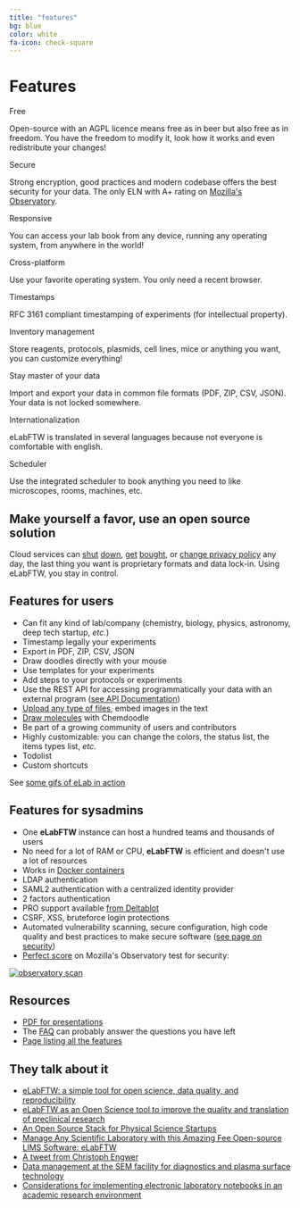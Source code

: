 ```yaml
---
title: "features"
bg: blue
color: white
fa-icon: check-square
---
```


# Features

<div class='row display-flex'>

<div class='col-xs-12 col-sm-4 col-md-4 col-lg-4'>
<div class='feature-icon'><i class='fas fa-check-circle fa-2x'></i></div>
<div class='feature-title'>Free</div>
<p class='feature-body'>Open-source with an AGPL licence means free as in beer but also free as in freedom. You have the freedom to modify it, look how it works and even redistribute your changes!</p>
</div>

<div class='col-xs-12 col-sm-4 col-md-4 col-lg-4'>
<div class='feature-icon'><i class='fas fa-lock fa-2x'></i></div>
<div class='feature-title'>Secure</div>
<p class='feature-body'>Strong encryption, good practices and modern codebase offers the best security for your data. The only ELN with A+ rating on <a href='https://observatory.mozilla.org/analyze/demo.elabftw.net'>Mozilla's Observatory</a>.</p>
</div>

<div class='col-xs-12 col-sm-4 col-md-4 col-lg-4'>
<div class='feature-icon'><i class='fas fa-mobile-alt fa-2x'></i> <i class='fas fa-tablet-alt fa-2x'></i> <i class='fas fa-tv fa-2x'></i>
</div>
<div class='feature-title'>Responsive</div>
<p class='feature-body'>You can access your lab book from any device, running any operating system, from anywhere in the world!</p>
</div>

<div class='col-xs-12 col-sm-4 col-md-4 col-lg-4'>
<div class='feature-icon'><i class='fab fa-windows fa-2x'></i> <i class='fab fa-apple fa-2x'></i> <i class='fab fa-linux fa-2x'></i></div>
<div class='feature-title'>Cross-platform</div>
<p class='feature-body'>Use your favorite operating system. You only need a recent browser.</p>
</div>

<div class='col-xs-12 col-sm-4 col-md-4 col-lg-4'>
<div class='feature-icon'><i class='fas fa-clock fa-2x'></i></div>
<div class='feature-title'>Timestamps</div>
<p class='feature-body'>RFC 3161 compliant timestamping of experiments (for intellectual property).</p>
</div>

<div class='col-xs-12 col-sm-4 col-md-4 col-lg-4'>
<div class='feature-icon'><i class='fas fa-database fa-2x'></i></div>
<div class='feature-title'>Inventory management</div>
<p class='feature-body'>Store reagents, protocols, plasmids, cell lines, mice or anything you want, you can customize everything!</p>
</div>

<div class='col-xs-12 col-sm-4 col-md-4 col-lg-4'>
<div class='feature-icon'><i class='fas fa-cloud-download-alt fa-2x'></i></div>
<div class='feature-title'>Stay master of your data</div>
<p class='feature-body'>Import and export your data in common file formats (PDF, ZIP, CSV, JSON). Your data is not locked somewhere.</p>
</div>

<div class='col-xs-12 col-sm-4 col-md-4 col-lg-4'>
<div class='feature-icon'><i class='fas fa-globe fa-2x'></i></div>
<div class='feature-title'>Internationalization</div>
<p class='feature-body'>eLabFTW is translated in several languages because not everyone is comfortable with english.</p>
</div>

<div class='col-xs-12 col-sm-4 col-md-4 col-lg-4'>
<div class='feature-icon'><i class='fas fa-calendar-alt fa-2x'></i></div>
<div class='feature-title'>Scheduler</div>
<p class='feature-body'>Use the integrated scheduler to book anything you need to like microscopes, rooms, machines, etc.</p>
</div>

</div>

## Make yourself a favor, use an open source solution

Cloud services can <a href='https://techcrunch.com/2013/07/31/evernote-competitor-catch-com-shuts-down-its-note-taking-apps-company-heading-in-different-direction/' target='_blank' rel='noopener'>shut</a> <a href='https://www.theverge.com/2014/5/22/5741602/one-time-evernote-pinterest-rival-springpad-to-close-its-doors' target='_blank' rel='noopener'>down</a>, <a href='https://gadgets.ndtv.com/apps/news/microsoft-to-do-new-features-wunderlist-shuts-down-2224833' target='_blank' rel='noopener'>get</a> <a href='https://www.theverge.com/2012/3/12/2865638/twitter-acquires-posterous-blogging-platform' target='_blank' rel='noopener'>bought</a>, or <a href='https://techcrunch.com/2016/12/14/evernotes-new-privacy-policy-allows-employees-to-read-your-notes/' target='_blank' rel='noopener'>change privacy policy</a> any day, the last thing you want is proprietary formats and data lock-in. Using eLabFTW, you stay in control.

## Features for users

- Can fit any kind of lab/company (chemistry, biology, physics, astronomy, deep tech startup, *etc.*)
- Timestamp legally your experiments
- Export in PDF, ZIP, CSV, JSON
- Draw doodles directly with your mouse
- Use templates for your experiments
- Add steps to your protocols or experiments
- Use the REST API for accessing programmatically your data with an external program ([see API Documentation](https://doc.elabftw.net/api.html))
- <a href='https://gfycat.com/brokenopulentinchworm'>Upload any type of files</a>, embed images in the text
- <a href='http://i.imgur.com/xoTad69.gif'>Draw molecules</a> with Chemdoodle
- Be part of a growing community of users and contributors
- Highly customizable: you can change the colors, the status list, the items types list, *etc.*
- Todolist
- Custom shortcuts

See [some gifs of eLab in action](http://imgur.com/gallery/V67U1)


## Features for sysadmins

- One **eLabFTW** instance can host a hundred teams and thousands of users
- No need for a lot of RAM or CPU, **eLabFTW** is efficient and doesn't use a lot of resources
- Works in <a href='https://doc.elabftw.net/docker-doc.html'>Docker containers</a>
- LDAP authentication
- SAML2 authentication with a centralized identity provider
- 2 factors authentication
- PRO support available [from Deltablot](https://www.deltablot.com/elabftw/)
- CSRF, XSS, bruteforce login protections
- Automated vulnerability scanning, secure configuration, high code quality and best practices to make secure software ([see page on security](https://github.com/elabftw/elabftw/blob/master/SECURITY.md))
- [Perfect score](https://observatory.mozilla.org/analyze/demo.elabftw.net) on Mozilla's Observatory test for security:

[![observatory scan](img/observatory.png)](https://observatory.mozilla.org/analyze/demo.elabftw.net)


## Resources

- [PDF for presentations](https://github.com/elabftw/elabpdf/raw/master/elabftw-presentation.pdf)
- The [FAQ](https://doc.elabftw.net/faq.html) can probably answer the questions you have left
- [Page listing all the features](https://doc.elabftw.net/features.html)

## They talk about it

- [eLabFTW: a simple tool for open science, data quality, and reproducibility](https://blog.f1000.com/2021/11/02/elabftw-electronic-labatory-notebook)
- [eLabFTW as an Open Science tool to improve the quality and translation of preclinical research](https://f1000research.com/articles/10-292)
- [An Open Source Stack for Physical Science Startups](https://medium.com/phd-to-ceo/an-open-source-stack-for-physical-science-startups-c83266852efc)
- [Manage Any Scientific Laboratory with this Amazing Fee Open-source LIMS Software: eLabFTW](https://medevel.com/elabftw-manage-any-laboratory-with-this-amazing-open-source-software/)
- [A tweet from Christoph Engwer](https://twitter.com/EngwerChristoph/status/1143918176356450305)
- [Data management at the SEM facility for diagnostics and plasma surface technology](https://doi.org/10.13140/RG.2.2.20971.05921)
- [Considerations for implementing electronic laboratory notebooks in an academic research environment](https://www.nature.com/articles/s41596-021-00645-8)
